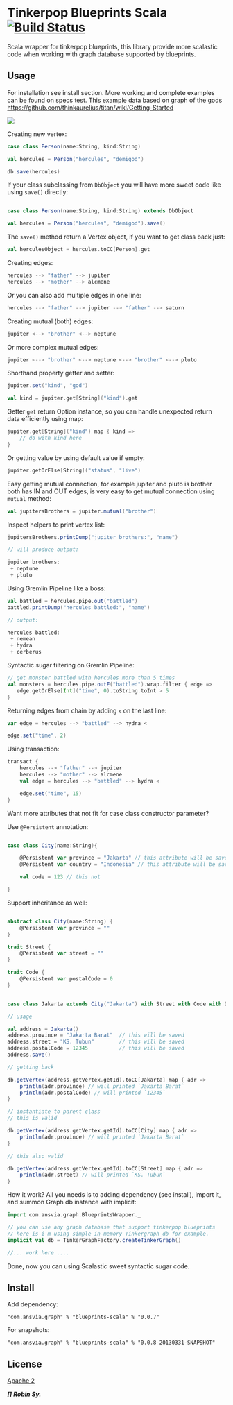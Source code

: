 Tinkerpop Blueprints Scala [![Build Status](https://travis-ci.org/anvie/blueprints-scala.png?branch=master)](https://travis-ci.org/anvie/blueprints-scala)
===================================

Scala wrapper for tinkerpop blueprints, this library provide more scalastic code when working with graph database
supported by blueprints.

Usage
---------

For installation see install section.
More working and complete examples can be found on specs test.
This example data based on graph of the gods https://github.com/thinkaurelius/titan/wiki/Getting-Started

![](https://github.com/thinkaurelius/titan/raw/master/doc/images/graph-of-the-gods.png)


Creating new vertex:

```scala
case class Person(name:String, kind:String)

val hercules = Person("hercules", "demigod")

db.save(hercules)
```

If your class subclassing from `DbObject` you will have more sweet code like using `save()` directly:

```scala

case class Person(name:String, kind:String) extends DbObject

val hercules = Person("hercules", "demigod").save()
```

The `save()` method return a Vertex object, if you want to get class back just:

```scala
val herculesObject = hercules.toCC[Person].get
```

Creating edges:

```scala
hercules --> "father" --> jupiter
hercules --> "mother" --> alcmene
```
Or you can also add multiple edges in one line:

```scala
hercules --> "father" --> jupiter --> "father" --> saturn
```

Creating mutual (both) edges:

```scala
jupiter <--> "brother" <--> neptune
```

Or more complex mutual edges:

```scala
jupiter <--> "brother" <--> neptune <--> "brother" <--> pluto
```	

Shorthand property getter and setter:

```scala
jupiter.set("kind", "god")

val kind = jupiter.get[String]("kind").get
```
	
Getter `get` return Option instance, so you can handle unexpected return data efficiently using map:

```scala
jupiter.get[String]("kind") map { kind =>
	// do with kind here
}
```

Or getting value by using default value if empty:

```scala
jupiter.getOrElse[String]("status", "live")
```

Easy getting mutual connection, for example jupiter and pluto is brother both has IN and OUT edges,
is very easy to get mutual connection using `mutual` method:

```scala
val jupitersBrothers = jupiter.mutual("brother")
```
	
Inspect helpers to print vertex list:

```scala
jupitersBrothers.printDump("jupiter brothers:", "name")

// will produce output:

jupiter brothers:
 + neptune
 + pluto
```

Using Gremlin Pipeline like a boss:

```scala
val battled = hercules.pipe.out("battled")
battled.printDump("hercules battled:", "name")

// output:

hercules battled:
 + nemean
 + hydra
 + cerberus
```

Syntactic sugar filtering on Gremlin Pipeline:

```scala
// get monster battled with hercules more than 5 times
val monsters = hercules.pipe.outE("battled").wrap.filter { edge =>
   edge.getOrElse[Int]("time", 0).toString.toInt > 5
}
```

Returning edges from chain by adding `<` on the last line:

```scala
var edge = hercules --> "battled" --> hydra <

edge.set("time", 2)
```

Using transaction:

```scala
transact {
	hercules --> "father" --> jupiter
	hercules --> "mother" --> alcmene
	val edge = hercules --> "battled" --> hydra <

	edge.set("time", 15)
}
```

Want more attributes that not fit for case class constructor parameter?

Use `@Persistent` annotation:

```scala

case class City(name:String){

    @Persistent var province = "Jakarta" // this attribute will be saved
    @Persistent var country = "Indonesia" // this attribute will be saved

    val code = 123 // this not

}

```

Support inheritance as well:

```scala

abstract class City(name:String) {
    @Persistent var province = ""
}

trait Street {
    @Persistent var street = ""
}

trait Code {
    @Persistent var postalCode = 0
}


case class Jakarta extends City("Jakarta") with Street with Code with DbObject

// usage

val address = Jakarta()
address.province = "Jakarta Barat"  // this will be saved
address.street = "KS. Tubun"        // this will be saved
address.postalCode = 12345          // this will be saved
address.save()

// getting back

db.getVertex(address.getVertex.getId).toCC[Jakarta] map { adr =>
    println(adr.province) // will printed `Jakarta Barat`
    println(adr.postalCode) // will printed `12345`
}

// instantiate to parent class
// this is valid

db.getVertex(address.getVertex.getId).toCC[City] map { adr =>
    println(adr.province) // will printed `Jakarta Barat`
}

// this also valid

db.getVertex(address.getVertex.getId).toCC[Street] map { adr =>
    println(adr.street) // will printed `KS. Tubun`
}

```

How it work? All you needs is to adding dependency (see install), import it, and summon Graph db instance with implicit:

```scala
import com.ansvia.graph.BlueprintsWrapper._

// you can use any graph database that support tinkerpop blueprints
// here is i'm using simple in-memory Tinkergraph db for example.
implicit val db = TinkerGraphFactory.createTinkerGraph()

//... work here ....
```

Done, now you can using Scalastic sweet syntactic sugar code.


Install
--------

Add dependency:

	"com.ansvia.graph" % "blueprints-scala" % "0.0.7"

For snapshots:

	"com.ansvia.graph" % "blueprints-scala" % "0.0.8-20130331-SNAPSHOT"

License
---------

[Apache 2](http://www.apache.org/licenses/LICENSE-2.0.html)


***[] Robin Sy.***
